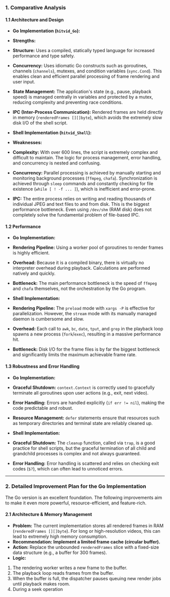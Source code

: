 ### **1. Comparative Analysis**

#### **1.1 Architecture and Design**

* **Go Implementation (`hitvid_Go`):**
* **Strengths:**
* **Structure:** Uses a compiled, statically typed language for increased performance and type safety.
* **Concurrency:** Uses idiomatic Go constructs such as goroutines, channels (`channels`), mutexes, and condition variables (`sync.Cond`). This enables clean and efficient parallel processing of frame rendering and user input.
* **State Management:** The application's state (e.g., pause, playback speed) is managed centrally in variables and protected by a mutex, reducing complexity and preventing race conditions.
* **IPC (Inter-Process Communication):** Rendered frames are held directly in memory (`renderedFrames [][]byte`), which avoids the extremely slow disk I/O of the shell script.

* **Shell Implementation (`hitvid_Shell`):**
* **Weaknesses:**
* **Complexity:** With over 600 lines, the script is extremely complex and difficult to maintain. The logic for process management, error handling, and concurrency is nested and confusing.
* **Concurrency:** Parallel processing is achieved by manually starting and monitoring background processes (`ffmpeg`, `chafa`). Synchronization is achieved through `sleep` commands and constantly checking for file existence (`while [ ! -f ... ]`), which is inefficient and error-prone.
* **IPC:** The entire process relies on writing and reading thousands of individual JPEG and text files to and from disk. This is the biggest performance bottleneck. Even using `/dev/shm` (RAM disk) does not completely solve the fundamental problem of file-based IPC.

#### **1.2 Performance**

* **Go Implementation:**
* **Rendering Pipeline:** Using a worker pool of goroutines to render frames is highly efficient.
* **Overhead:** Because it is a compiled binary, there is virtually no interpreter overhead during playback. Calculations are performed natively and quickly.
* **Bottleneck:** The main performance bottleneck is the speed of `ffmpeg` and `chafa` themselves, not the orchestration by the Go program.

* **Shell Implementation:**
* **Rendering Pipeline:** The `preload` mode with `xargs -P` is effective for parallelization. However, the `stream` mode with its manually managed daemon is cumbersome and slow.
* **Overhead:** Each call to `awk`, `bc`, `date`, `tput`, and `grep` in the playback loop spawns a new process (`fork`/`exec`), resulting in a massive performance hit.
* **Bottleneck:** Disk I/O for the frame files is by far the biggest bottleneck and significantly limits the maximum achievable frame rate.

#### **1.3 Robustness and Error Handling**

* **Go Implementation:**
* **Graceful Shutdown:** `context.Context` is correctly used to gracefully terminate all goroutines upon user actions (e.g., exit, next video).
* **Error Handling:** Errors are handled explicitly (`if err != nil`), making the code predictable and robust.
* **Resource Management:** `defer` statements ensure that resources such as temporary directories and terminal state are reliably cleaned up.

* **Shell Implementation:**
* **Graceful Shutdown:** The `cleanup` function, called via `trap`, is a good practice for shell scripts, but the graceful termination of all child and grandchild processes is complex and not always guaranteed.
* **Error Handling:** Error handling is scattered and relies on checking exit codes (`$?`), which can often lead to unnoticed errors.

---

### **2. Detailed Improvement Plan for the Go Implementation**

The Go version is an excellent foundation. The following improvements aim to make it even more powerful, resource-efficient, and feature-rich.

#### **2.1 Architecture & Memory Management**

* **Problem:** The current implementation stores all rendered frames in RAM (`renderedFrames [][]byte`). For long or high-resolution videos, this can lead to extremely high memory consumption.
* **Recommendation: Implement a limited frame cache (circular buffer).**
* **Action:** Replace the unbounded `renderedFrames` slice with a fixed-size data structure (e.g., a buffer for 300 frames).
* **Logic:**
1. The rendering worker writes a new frame to the buffer.
2. The playback loop reads frames from the buffer.
3. When the buffer is full, the dispatcher pauses queuing new render jobs until playback makes room.
4. During a seek operation

